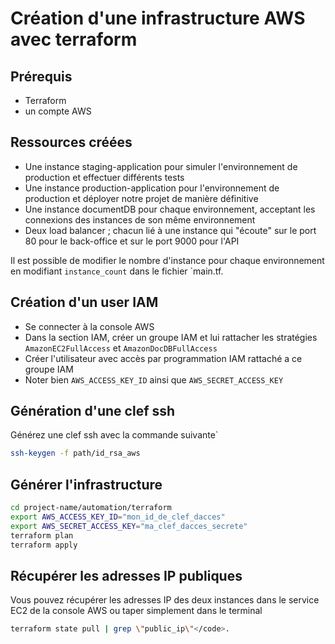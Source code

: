 # Création d'une infrastructure AWS avec terraform

## Prérequis
* Terraform
* un compte AWS

## Ressources créées
* Une instance staging-application pour simuler l'environnement de production et effectuer différents tests
* Une instance production-application pour l'environnement de production et déployer notre projet de manière définitive
* Une instance documentDB pour chaque environnement, acceptant les connexions des instances de son même environnement
* Deux load balancer ; chacun lié à une instance qui "écoute" sur le port 80 pour le back-office et sur le port 9000 pour l'API

<info>Il est possible de modifier le nombre d'instance pour chaque environnement en modifiant `instance_count` dans le fichier `main.tf.</info>

## Création d'un user IAM

* Se connecter à la console AWS
* Dans la section IAM, créer un groupe IAM et lui rattacher les stratégies `AmazonEC2FullAccess` et `AmazonDocDBFullAccess`
* Créer l'utilisateur avec accès par programmation IAM rattaché a ce groupe IAM
* Noter bien `AWS_ACCESS_KEY_ID` ainsi que `AWS_SECRET_ACCESS_KEY`

## Génération d'une clef ssh
Générez une clef ssh avec la commande suivante`
```sh
ssh-keygen -f path/id_rsa_aws
```
## Générer l'infrastructure
```sh
cd project-name/automation/terraform
export AWS_ACCESS_KEY_ID="mon_id_de_clef_dacces"
export AWS_SECRET_ACCESS_KEY="ma_clef_dacces_secrete"
terraform plan
terraform apply
```

## Récupérer les adresses IP publiques
Vous pouvez récupérer les adresses IP des deux instances dans le service EC2 de la console AWS ou taper simplement dans le terminal
```sh
terraform state pull | grep \"public_ip\"</code>.
```

